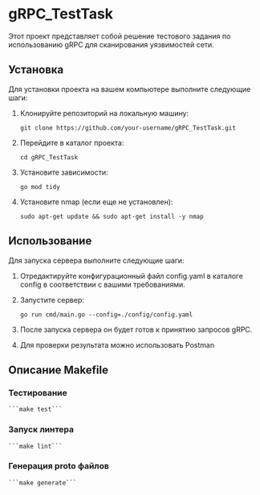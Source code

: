 # gRPC_TestTask

Этот проект представляет собой решение тестового задания по использованию gRPC для сканирования уязвимостей сети.

## Установка

Для установки проекта на вашем компьютере выполните следующие шаги:

1. Клонируйте репозиторий на локальную машину:

    ```git clone https://github.com/your-username/gRPC_TestTask.git```

2. Перейдите в каталог проекта:

    ```cd gRPC_TestTask```

3. Установите зависимости:

    ```go mod tidy```

4. Установите nmap (если еще не установлен):

    ```sudo apt-get update && sudo apt-get install -y nmap```

## Использование

Для запуска сервера выполните следующие шаги:

1. Отредактируйте конфигурационный файл config.yaml в каталоге config в соответствии с вашими требованиями.

2. Запустите сервер:

    ```go run cmd/main.go --config=./config/config.yaml```

3. После запуска сервера он будет готов к принятию запросов gRPC.

4. Для проверки результата можно использовать Postman 

## Описание Makefile

### Тестирование

    ```make test```

### Запуск линтера

    ```make lint```

### Генерация proto файлов

    ```make generate```